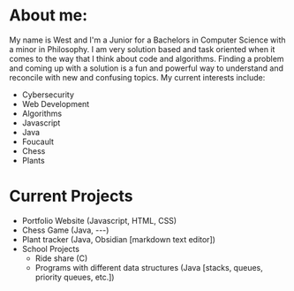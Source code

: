 # About me:
My name is West and I'm a Junior for a Bachelors in Computer Science with a minor in Philosophy. I am very solution based and task oriented when it comes to the way that I think about code and algorithms. Finding a problem and coming up with a solution is a fun and powerful way to understand and reconcile with new and confusing topics. My current interests include: 
- Cybersecurity
- Web Development
- Algorithms
- Javascript 
- Java
- Foucault
- Chess 
- Plants


# Current Projects
- Portfolio Website (Javascript, HTML, CSS)
- Chess Game (Java, ---)
- Plant tracker (Java, Obsidian [markdown text editor])
- School Projects
	- Ride share (C)
	- Programs with different data structures (Java [stacks, queues, priority queues, etc.])
